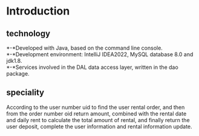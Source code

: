 # Introduction

## technology
*-*Developed with Java, based on the command line console.  
*-*Development environment: IntelliJ IDEA2022, MySQL database 8.0 and jdk1.8.  
*-*Services involved in the DAL data access layer, written in the dao package. 

## speciality
According to the user number uid to find the user rental order, and then from the order number oid return amount, combined with the rental date and daily rent to calculate the total amount of rental, and finally return the user deposit, complete the user information and rental information update.
